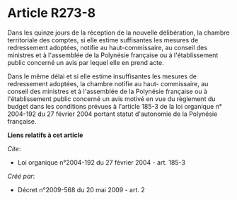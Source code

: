 # Article R273-8

Dans les quinze jours de la réception de la nouvelle délibération, la chambre territoriale des comptes, si elle estime
suffisantes les mesures de redressement adoptées, notifie au haut-commissaire, au conseil des ministres et à l'assemblée de
la Polynésie française ou à l'établissement public concerné un avis par lequel elle en prend acte.

Dans le même délai et si elle estime insuffisantes les mesures de redressement adoptées, la chambre notifie au haut-
commissaire, au conseil des ministres et à l'assemblée de la Polynésie française ou à l'établissement public concerné un avis
motivé en vue du règlement du budget dans les conditions prévues à l'article 185-3 de la loi organique n° 2004-192 du 27
février 2004 portant statut d'autonomie de la Polynésie française.

**Liens relatifs à cet article**

_Cite_:

  - Loi organique n°2004-192 du 27 février 2004 - art. 185-3

_Créé par_:

  - Décret n°2009-568 du 20 mai 2009 - art. 2
